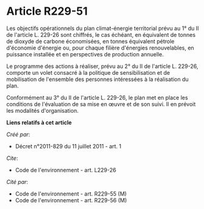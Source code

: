 # Article R229-51

Les objectifs opérationnels du plan climat-énergie territorial prévu au 1° du II de l'article L. 229-26 sont chiffrés, le cas
échéant, en équivalent de tonnes de dioxyde de carbone économisées, en tonnes équivalent pétrole d'économie d'énergie ou,
pour chaque filière d'énergies renouvelables, en puissance installée et en perspectives de production annuelle. 

Le programme des actions à réaliser, prévu au 2° du II de l'article L. 229-26, comporte un volet consacré à la politique de
sensibilisation et de mobilisation de l'ensemble des personnes intéressées à la réalisation du plan. 

Conformément au 3° du II de l'article L. 229-26, le plan met en place les conditions de l'évaluation de sa mise en œuvre et
de son suivi. Il en prévoit les modalités d'organisation.

**Liens relatifs à cet article**

_Créé par_:

  - Décret n°2011-829 du 11 juillet 2011 - art. 1

_Cite_:

  - Code de l'environnement - art. L229-26

_Cité par_:

  - Code de l'environnement - art. R229-55 (M)
  - Code de l'environnement - art. R229-56 (M)
